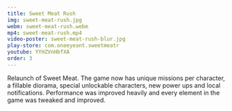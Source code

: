 ```yaml
---
title: Sweet Meat Rush
img: sweet-meat-rush.jpg
webm: sweet-meat-rush.webm
mp4: sweet-meat-rush.mp4
video-poster: sweet-meat-rush-blur.jpg
play-store: com.oneeyeant.sweetmeatr
youtube: YYHZVnHbfXA
order: 3
---
```

Relaunch of Sweet Meat. The game now has unique missions per character, a fillable diorama, special unlockable characters, new power ups and local notifications. Performance was improved heavily and every element in the game was tweaked and improved.
